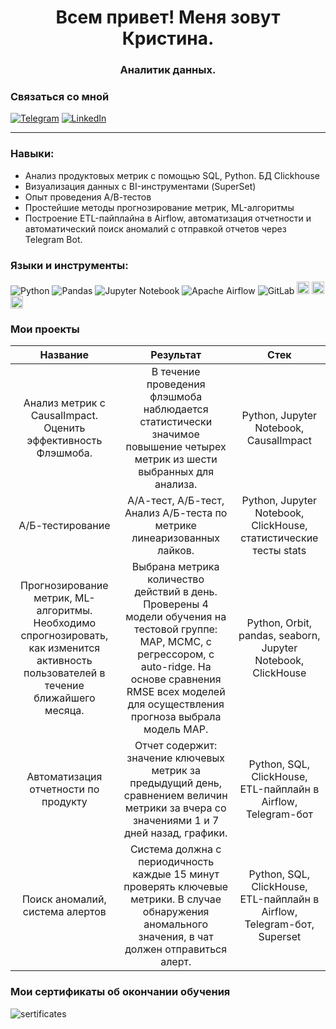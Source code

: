 <div id="header" align="center">
  <h1>Всем привет! Меня зовут Кристина.</h1>
  <h3>Аналитик данных.</h3>
</div>
<a href="https://t.me/maltsevaku">
  <img="https://img.shields.io/badge/Telegram-2CA5E0?style=for-the-badge&logo=telegram&logoColor=white" alt="Telegram"/>
</a>



### Связаться со мной  
[![Telegram](https://img.shields.io/badge/Telegram-2CA5E0?style=for-the-badge&logo=telegram&logoColor=white)](https://t.me/maltsevaku) 
[![LinkedIn](https://img.shields.io/badge/linkedin-%230077B5.svg?style=for-the-badge&logo=linkedin&logoColor=white)](https://www.linkedin.com/in/kristina-maltseva-a0b455263/)
___________

### Навыки:
- Анализ продуктовых метрик с помощью SQL, Python. БД Clickhouse
- Визуализация данных с BI-инструментами (SuperSet)
- Опыт проведения А/В-тестов
- Простейшие методы прогнозирование метрик, ML-алгоритмы
- Построение ETL-пайплайна в Airflow, автоматизация отчетности и автоматический поиск аномалий с отправкой отчетов через Telegram Bot.

### Языки и инструменты:
![Python](https://img.shields.io/badge/python-3670A0?style=for-the-badge&logo=python&logoColor=ffdd54)
![Pandas](https://img.shields.io/badge/pandas-%23150458.svg?style=for-the-badge&logo=pandas&logoColor=white)
![Jupyter Notebook](https://img.shields.io/badge/jupyter-%23FA0F00.svg?style=for-the-badge&logo=jupyter&logoColor=white)
![Apache Airflow](https://img.shields.io/badge/Apache%20Airflow-017CEE?style=for-the-badge&logo=Apache%20Airflow&logoColor=white)
![GitLab](https://img.shields.io/badge/gitlab-%23181717.svg?style=for-the-badge&logo=gitlab&logoColor=white)
<img src="https://github.com/maltsevak/image_readme/blob/master/ClickHouse.png" alt="ClickHouse" height="20">
<img src="https://github.com/maltsevak/image_readme/blob/master/redash.png" alt="redash" height="20">
<img src="https://github.com/maltsevak/image_readme/blob/master/superset.png" alt="superset" height="20">

### Мои проекты
| Название | Результат | Стек |
|:----------:|:-----------------:|:-------------:|
| Анализ метрик с CausalImpact.     Оценить эффективность Флэшмоба. | В течение проведения флэшмоба наблюдается статистически значимое повышение четырех метрик из шести выбранных для анализа. | Python, Jupyter Notebook, CausalImpact |
| А/Б-тестирование | А/А-тест, А/Б-тест, Анализ А/Б-теста по метрике линеаризованных лайков. | Python, Jupyter Notebook, ClickHouse, статистические тесты stats |
| Прогнозирование метрик, ML-алгоритмы. Необходимо спрогнозировать, как изменится активность пользователей в течение ближайшего месяца. | Выбрана метрика количество действий в день. Проверены 4 модели обучения на тестовой группе: MAP, MCMC, с регрессором, с auto-ridge. На основе сравнения RMSE всех моделей для осуществления прогноза выбрала модель MAP. | Python, Orbit, pandas, seaborn, Jupyter Notebook, ClickHouse |
| Автоматизация отчетности по продукту | Отчет содержит: значение ключевых метрик за предыдущий день, сравнением величин метрики за вчера со значениями 1 и 7 дней назад, графики. | Python, SQL, ClickHouse, ETL-пайплайн в Airflow, Telegram-бот |
| Поиск аномалий, система алертов | Система должна с периодичность каждые 15 минут проверять ключевые метрики. В случае обнаружения аномального значения, в чат должен отправиться алерт. | Python, SQL, ClickHouse, ETL-пайплайн в Airflow, Telegram-бот, Superset |

### Мои сертификаты об окончании обучения
![sertificates](https://github.com/maltsevak/image_readme/blob/master/sertificates.png)
